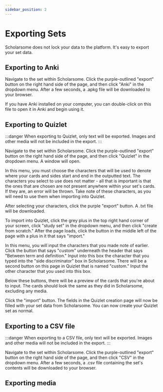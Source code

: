 ```yaml
---
sidebar_position: 2
---
```


# Exporting Sets

Scholarsome does not lock your data to the platform. It's easy to export your set data.

## Exporting to Anki

Navigate to the set within Scholarsome. Click the purple-outlined "export" button on the right hand side of the page, and then click "Anki" in the dropdown menu. After a few seconds, a .apkg file will be downloaded to your browser.

If you have Anki installed on your computer, you can double-click on this file to open it in Anki and begin using it.

## Exporting to Quizlet

:::danger
When exporting to Quizlet, only text will be exported. Images and other media will not be included in the export.
:::

Navigate to the set within Scholarsome. Click the purple-outlined "export" button on the right hand side of the page, and then click "Quizlet" in the dropdown menu. A window will open.

In this menu, you must choose the characters that will be used to denote where your cards and sides start and end in the outputted text. The characters you select to use does not matter - all that is important is that the ones that are chosen are not present anywhere within your set's cards. If they are, an error will be thrown. Take note of these characters, as you will need to use them when importing into Quizlet.

After selecting your characters, click the purple "export" button. A .txt file will be downloaded.

To import into Quizlet, click the grey plus in the top right hand corner of your screen, click "study set" in the dropdown menu, and then click "create from scratch." After the page loads, click the button in the middle left of the page with a plus in it that says "import."

In this menu, you will input the characters that you made note of earlier. Click the button that says "custom" underneath the header that says "Between term and definition." Input into this box the character that you typed into the "side discriminator" box in Scholarsome. There will be a second button on this page in Quizlet that is named "custom." Input the other character that you used into this box.

Below these buttons, there will be a preview of the cards that you're about to input. The cards should look the same as they did in Scholarsome, excluding any media.

Click the "import" button. The fields in the Quizlet creation page will now be filled with your set data from Scholarsome. You can now create your Quizlet set as normal.

## Exporting to a CSV file

:::danger
When exporting to a CSV file, only text will be exported. Images and other media will not be included in the export.
:::

Navigate to the set within Scholarsome. Click the purple-outlined "export" button on the right hand side of the page, and then click "CSV" in the dropdown menu. After a few seconds, a .csv file containing the set's contents will be downloaded to your browser.

## Exporting media
